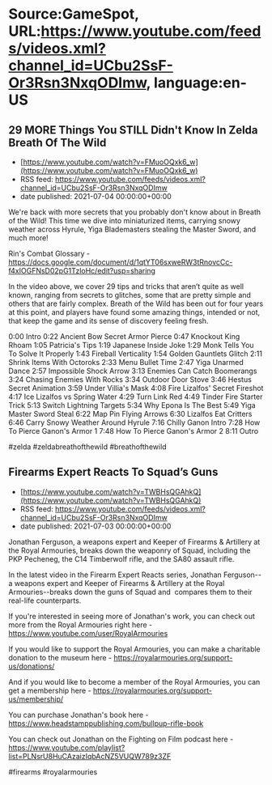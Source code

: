 # Source:GameSpot, URL:https://www.youtube.com/feeds/videos.xml?channel_id=UCbu2SsF-Or3Rsn3NxqODImw, language:en-US

## 29 MORE Things You STILL Didn't Know In Zelda Breath Of The Wild
 - [https://www.youtube.com/watch?v=FMuoOQxk6_w](https://www.youtube.com/watch?v=FMuoOQxk6_w)
 - RSS feed: https://www.youtube.com/feeds/videos.xml?channel_id=UCbu2SsF-Or3Rsn3NxqODImw
 - date published: 2021-07-04 00:00:00+00:00

We're back with more secrets that you probably don't know about in Breath of the Wild! This time we dive into miniaturized items, carrying snowy weather across Hyrule, Yiga Blademasters stealing the Master Sword, and much more! 

Rin's Combat Glossary - https://docs.google.com/document/d/1qtYT06sxweRW3tRnovcCc-f4xIOGFNsD02pG1TzloHc/edit?usp=sharing

In the video above, we cover 29 tips and tricks that aren’t quite as well known, ranging from secrets to glitches, some that are pretty simple and others that are fairly complex. Breath of the Wild has been out for four years at this point, and players have found some amazing things, intended or not, that keep the game and its sense of discovery feeling fresh.

0:00 Intro
0:22 Ancient Bow Secret Armor Pierce
0:47 Knockout King Rhoam
1:05 Patricia's Tips
1:19 Japanese Inside Joke
1:29 Monk Tells You To Solve It Properly
1:43 Fireball Verticality
1:54 Golden Gauntlets Glitch
2:11 Shrink Items With Octoroks
2:33 Menu Bullet Time
2:47 Yiga Unarmed Dance
2:57 Impossible Shock Arrow
3:13 Enemies Can Catch Boomerangs
3:24 Chasing Enemies With Rocks
3:34 Outdoor Door Stove
3:46 Hestus Secret Animation
3:59 Under Villia's Mask
4:08 Fire Lizalfos' Secret Fireshot
4:17 Ice Lizalfos vs Spring Water
4:29 Turn Link Red
4:49 Tinder Fire Starter Trick
5:13 Switch Lightning Targets
5:34 Why Epona Is The Best
5:49 Yiga Master Sword Steal
6:22 Map Pin Flying Arrows
6:30 Lizalfos Eat Critters
6:46 Carry Snowy Weather Around Hyrule
7:16 Chilly Ganon Intro
7:28 How To Pierce Ganon's Armor 1
7:48 How To Pierce Ganon's Armor 2
8:11 Outro



#zelda #zeldabreathofthewild #breathofthewild

## Firearms Expert Reacts To Squad’s Guns
 - [https://www.youtube.com/watch?v=TWBHsQGAhkQ](https://www.youtube.com/watch?v=TWBHsQGAhkQ)
 - RSS feed: https://www.youtube.com/feeds/videos.xml?channel_id=UCbu2SsF-Or3Rsn3NxqODImw
 - date published: 2021-07-03 00:00:00+00:00

Jonathan Ferguson, a weapons expert and Keeper of Firearms & Artillery at the Royal Armouries, breaks down the weaponry of Squad, including the PKP Pecheneg, the C14 Timberwolf rifle, and the SA80 assault rifle.

In the latest video in the Firearm Expert Reacts series, Jonathan Ferguson--a weapons expert and Keeper of Firearms & Artillery at the Royal Armouries--breaks down the guns of Squad and  compares them to their real-life counterparts.

If you're interested in seeing more of Jonathan's work, you can check out more from the Royal Armouries right here - https://www.youtube.com/user/RoyalArmouries

If you would like to support the Royal Armouries, you can make a charitable donation to the museum here - https://royalarmouries.org/support-us/donations/

And if you would like to become a member of the Royal Armouries, you can get a membership here - https://royalarmouries.org/support-us/membership/

You can purchase Jonathan's book here - https://www.headstamppublishing.com/bullpup-rifle-book

You can check out Jonathan on the Fighting on Film podcast here - https://www.youtube.com/playlist?list=PLNsrU8HuCAzaizIqbAcNZ5VUQW789z3ZF

#firearms #royalarmouries

